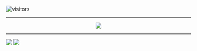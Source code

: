 ![visitors](https://visitor-badge.glitch.me/badge?page_id=page.id&left_color=green&right_color=red)

---

<p align="center">
  <img src="https://github-readme-stats.vercel.app/api?username=KingHector&show_icons=true&theme=dracula" />
</p>

---


  <a align="left">
    <img src="https://spotify-github-profile.vercel.app/api/view?uid=zer0gaminggr&cover_image=true&theme=natemoo-re&bar_color=53b14f&bar_color_cover=false" />
  </a>  
  
  <a align="right">
    <img src="https://i.imgur.com/Aa8mB8H.gif" />
  </a> 
